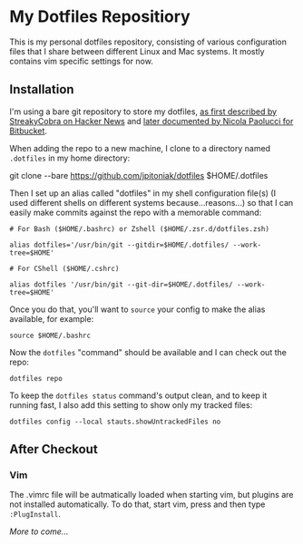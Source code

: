 # My Dotfiles Repositiory

This is my personal dotfiles repository, consisting of various configuration files that I share between different Linux and Mac systems.  It mostly contains vim specific settings for now.

## Installation

I'm using a bare git repository to store my dotfiles, [as first described by StreakyCobra on Hacker News](https://news.ycombinator.com/item?id=11071754) and [later documented by Nicola Paolucci for Bitbucket](https://www.atlassian.com/git/tutorials/dotfiles).

When adding the repo to a new machine, I clone to a directory named `.dotfiles` in my home directory:

   git clone --bare https://github.com/jpitoniak/dotfiles $HOME/.dotfiles

Then I set up an alias called "dotfiles" in my shell configuration file(s) (I used different shells on different systems because...reasons...) so that I can easily make commits against the repo with a memorable command:

    # For Bash ($HOME/.bashrc) or Zshell ($HOME/.zsr.d/dotfiles.zsh)
    
    alias dotfiles='/usr/bin/git --gitdir=$HOME/.dotfiles/ --work-tree=$HOME'
    
    # For CShell ($HOME/.cshrc)
    
    alias dotfiles '/usr/bin/git --git-dir=$HOME/.dotfiles/ --work-tree=$HOME'

Once you do that, you'll want to `source` your config to make the alias available, for example:

    source $HOME/.bashrc

Now the `dotfiles` "command" should be available and I can check out the repo:

    dotfiles repo

To keep the `dotfiles status` command's output clean, and to keep it running fast, I also add this setting to show only my tracked files:

    dotfiles config --local stauts.showUntrackedFiles no

## After Checkout

### Vim

The .vimrc file will be autmatically loaded when starting vim, but plugins are not installed automatically. To do that, start vim, press <Esc> and then type `:PlugInstall`.

*More to come...*
